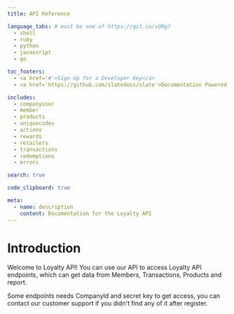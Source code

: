 ```yaml
---
title: API Reference

language_tabs: # must be one of https://git.io/vQNgJ
  - shell
  - ruby
  - python
  - javascript
  - go

toc_footers:
  - <a href='#'>Sign Up for a Developer Key</a>
  - <a href='https://github.com/slatedocs/slate'>Documentation Powered by Slate</a>

includes:
  - companyuser
  - member
  - products
  - uniquecodes
  - actions
  - rewards
  - retailers
  - transactions
  - redemptions
  - errors

search: true

code_clipboard: true

meta:
  - name: description
    content: Documentation for the Loyalty API
---
```


# Introduction

Welcome to Loyalty API! You can use our API to access Loyalty API endpoints, which can get data from Members, Transactions, Products and report.

Some endpoints needs CompanyId and secret key to get access, you can contact our customer support if you didn't find any of it after register.

